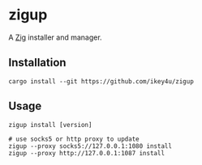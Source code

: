 # zigup

A [Zig](https://ziglang.org/) installer and manager.

## Installation

    cargo install --git https://github.com/ikey4u/zigup

## Usage

    zigup install [version]

    # use socks5 or http proxy to update
    zigup --proxy socks5://127.0.0.1:1080 install
    zigup --proxy http://127.0.0.1:1087 install
